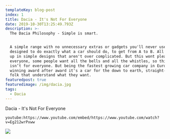 ```yaml
---
templateKey: blog-post
index: 1
title: Dacia - It's Not For Everyone
date: 2019-10-30T13:25:49.793Z
description: >-
  The Dacia Philosophy - Simple is smart.


  A simple range with no unnecessary extras or gadgets you'll never use,
  designed to do exactly what a car should do, to get from A to B. All wrapped
  up in simple designs that aren't over complicated. But this wont please
  everyone, some people want all the bells and all the whistles, so this car
  isn’t for everyone. But being the fastest growing car company in Europe
  winning award after award it's a car for the down to earth, straight-talking
  folk that understand what they want.
featuredpost: true
featuredimage: /img/dacia.jpg
tags:
  - Dacia
---
```

Dacia - It's Not For Everyone

`youtube:https://www.youtube.com/embed/https://www.youtube.com/watch?v=Eg212wrPxww`

![](/img/north-mock.jpg)
